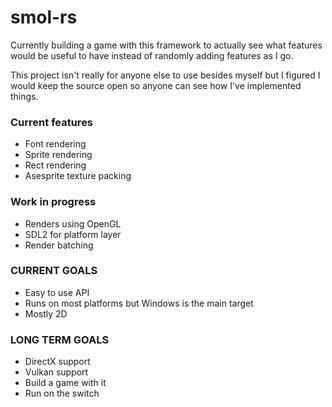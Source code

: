 # smol-rs

Currently building a game with this framework to actually see what features would be useful to have instead of randomly adding features as I go.

This project isn't really for anyone else to use besides myself but I figured I would keep the source open so anyone can see how I've implemented things.


### Current features
* Font rendering
* Sprite rendering
* Rect rendering
* Asesprite texture packing


### Work in progress

* Renders using OpenGL
* SDL2 for platform layer
* Render batching


### CURRENT GOALS

 * Easy to use API
 * Runs on most platforms but Windows is the main target
 * Mostly 2D
 
 

### LONG TERM GOALS
* DirectX support
* Vulkan support
* Build a game with it
* Run on the switch

